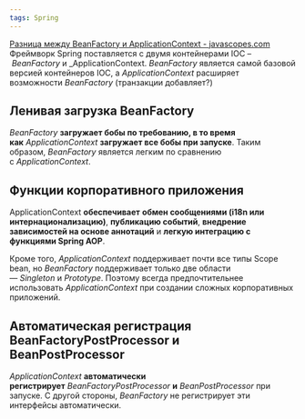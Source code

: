 ```yaml
---
tags: Spring
---
```

[Разница между BeanFactory и ApplicationContext - javascopes.com](https://javascopes.com/spring-beanfactory-vs-applicationcontext-108f29af/)
Фреймворк Spring поставляется с двумя контейнерами IOC – _BeanFactory_ и _ApplicationContext. _BeanFactory_ является самой базовой версией контейнеров IOC, а _ApplicationContext_ расширяет возможности _BeanFactory_ (транзакции добавляет?)


## Ленивая загрузка BeanFactory
_BeanFactory_ **загружает бобы по требованию, в то время как** _ApplicationContext_ **загружает все бобы при запуске**. Таким образом, _BeanFactory_ является легким по сравнению с _ApplicationContext_.

## Функции корпоративного приложения
ApplicationContext **обеспечивает** **обмен сообщениями (i18n или интернационализацию)**, **публикацию событий**, **внедрение зависимостей на основе аннотаций** и **легкую интеграцию с функциями Spring AOP**.

Кроме того, _ApplicationContext_ поддерживает почти все типы Scope bean, но _BeanFactory_ поддерживает только две области — _Singleton_ и _Prototype_. Поэтому всегда предпочтительнее использовать _ApplicationContext_ при создании сложных корпоративных приложений.

## Автоматическая регистрация BeanFactoryPostProcessor и BeanPostProcessor
_ApplicationContext_ **автоматически регистрирует** _BeanFactoryPostProcessor_ **и** _BeanPostProcessor_ при запуске. С другой стороны, _BeanFactory_ не регистрирует эти интерфейсы автоматически.
